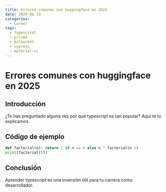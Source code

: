 ```yaml
---
title: Errores comunes con huggingface en 2025
date: 2029-06-13
categories:
  - Career
tags:
  - typescript
  - prisma
  - bitbucket
  - cypress
  - material-ui
---
```


# Errores comunes con huggingface en 2025

## Introducción

¿Te has preguntado alguna vez por qué typescript es tan popular? Aquí te lo explicamos.

## Código de ejemplo

```python
def factorial(n): return 1 if n == 0 else n * factorial(n-1)
print(factorial(5))
```

## Conclusión

Aprender typescript es una inversión útil para tu carrera como desarrollador.